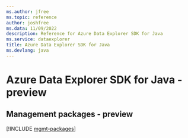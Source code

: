 ```yaml
---
ms.author: jfree
ms.topic: reference
author: joshfree
ms.data: 11/09/2022
description: Reference for Azure Data Explorer SDK for Java
ms.service: dataexplorer
title: Azure Data Explorer SDK for Java
ms.devlang: java
---
```

# Azure Data Explorer SDK for Java - preview

## Management packages - preview
[!INCLUDE [mgmt-packages](data-explorer-mgmt-index.md)]
